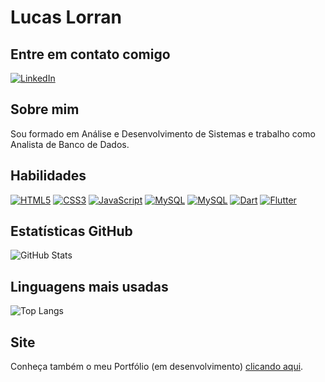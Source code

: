 # Lucas Lorran
## Entre em contato comigo
[![LinkedIn](https://img.shields.io/badge/LinkedIn-0077B5?style=for-the-badge&logo=linkedin&logoColor=white)](https://www.linkedin.com/in/lucas-lorran-344726131/)

## Sobre mim
Sou formado em Análise e Desenvolvimento de Sistemas e trabalho como Analista de Banco de Dados.

## Habilidades
[![HTML5](https://img.shields.io/badge/HTML5-E34F26?style=for-the-badge&logo=html5&logoColor=white)](https://developer.mozilla.org/pt-BR/docs/Web/HTML)
[![CSS3](https://img.shields.io/badge/CSS3-1572B6?style=for-the-badge&logo=css3&logoColor=white)](https://developer.mozilla.org/pt-BR/docs/Web/CSS)
[![JavaScript](https://img.shields.io/badge/JavaScript-F7DF1E?style=for-the-badge&logo=javascript&logoColor=black)](https://developer.mozilla.org/pt-BR/docs/Web/JavaScript)
[![MySQL](https://img.shields.io/badge/MySQL-00758F?style=for-the-badge&logo=MySQL&logoColor=F29111)](https://dev.mysql.com/doc/)
[![MySQL](https://img.shields.io/badge/JAVA-00758F?style=for-the-badge&logo=ja&logoColor=F29111)](https://docs.oracle.com/en/java/)
[![Dart](https://img.shields.io/badge/Dart-30A3DC?style=for-the-badge&logo=Dart&logoColor=FFF)](https://dart.dev/guides)
[![Flutter](https://img.shields.io/badge/Flutter-1572B6?style=for-the-badge&logo=Flutter&logoColor=FFF)](https://docs.flutter.dev/)


## Estatísticas GitHub
![GitHub Stats](https://github-readme-stats.vercel.app/api?username=LucasLorran22&theme=transparent&bg_color=000&border_color=30A3DC&show_icons=true&icon_color=30A3DC&title_color=E94D5F&text_color=FFF)

## Linguagens mais usadas
![Top Langs](https://github-readme-stats-git-masterrstaa-rickstaa.vercel.app/api/top-langs/?username=LucasLorran22&bg_color=000&border_color=30A3DC&title_color=E94D5F&text_color=FFF)

## Site

Conheça também o meu Portfólio (em desenvolvimento) [clicando aqui](href="https://lucaslorran22.github.io/Projeto_Portfolio_Web/).
